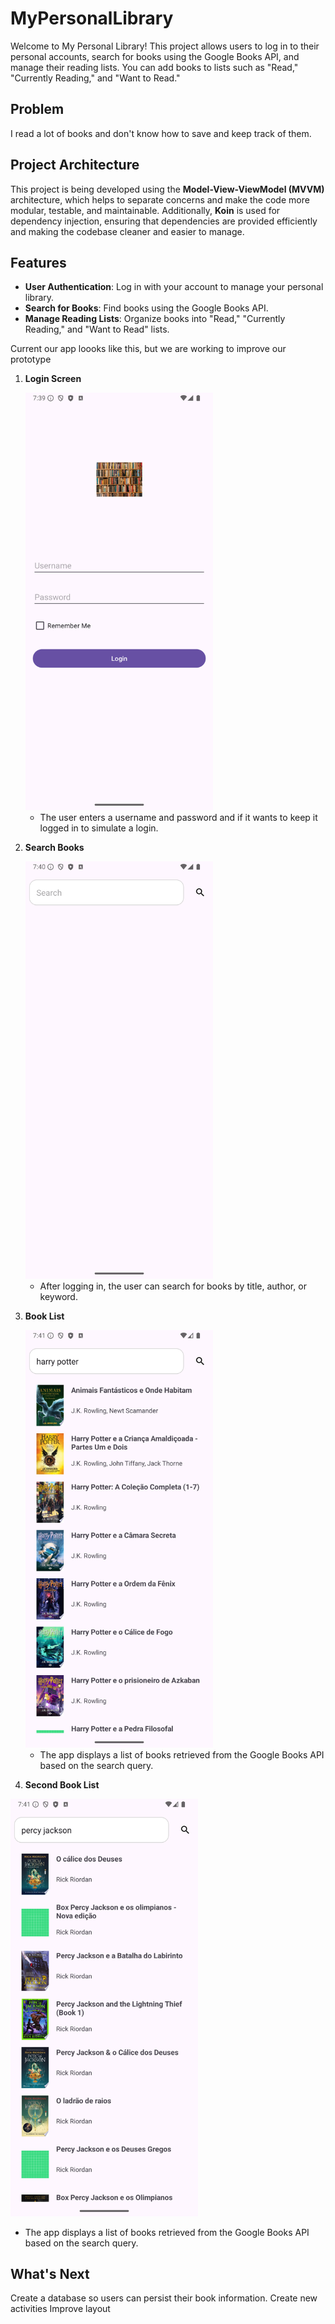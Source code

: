# MyPersonalLibrary

Welcome to My Personal Library! This project allows users to log in to their personal accounts, search for books using the Google Books API,
and manage their reading lists. You can add books to lists such as "Read," "Currently Reading," and "Want to Read."

## Problem 

I read a lot of books and don't know how to save and keep track of them.

## Project Architecture

This project is being developed using the **Model-View-ViewModel (MVVM)** architecture, which helps to separate concerns and make the code more modular, testable, and maintainable.
Additionally, **Koin** is used for dependency injection, ensuring that dependencies are provided efficiently and making the codebase cleaner and easier to manage.


## Features
- **User Authentication**: Log in with your account to manage your personal library.
- **Search for Books**: Find books using the Google Books API.
- **Manage Reading Lists**: Organize books into "Read," "Currently Reading," and "Want to Read" lists.

Current our app loooks like this, but we are working to improve our prototype

1. **Login Screen**

   <img src="dummy_login.png" alt="Login Screen" title="Login Screen" width="300"/>

   - The user enters a username and password and if it wants to keep it logged in to simulate a login.

2. **Search Books**

   <img src="search.png" alt="search books" title="Search Books" width="300"/>

   - After logging in, the user can search for books by title, author, or keyword.

3. **Book List**

   <img src="search1.png" alt="search books" title="List Books" width="300"/>

   - The app displays a list of books retrieved from the Google Books API based on the search query.

4. **Second Book List**

  <img src="search2.png" alt="search books" title="Second list" width="300"/> 

  - The app displays a list of books retrieved from the Google Books API based on the search query.

## What's Next

Create a database so users can persist their book information.
Create new activities
Improve layout
